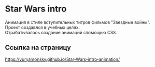 # Star Wars intro
Анимация в стиле вступительных титров фильмов "Звездные войны".  
Проект создавлся в учебных целях.  
Отрабатывалось создание анимаций спомощью CSS.  
  
## Ссылка на страницу  
https://yuryamonsky.github.io/Star-Wars-intro-animation/
